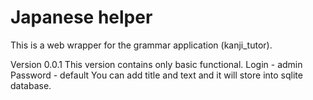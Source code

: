 Japanese helper
=============
This is a web wrapper for the grammar application (kanji_tutor). 

Version 0.0.1
This version contains only basic functional.
Login - admin Password - default
You can add title and text and it will store into sqlite database.
